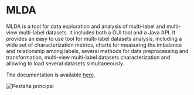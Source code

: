 # MLDA

MLDA is a tool for data exploration and analysis of multi-label and multi-view multi-label datasets. It includes both a GUI tool and a Java API.
It provides an easy to use tool for multi-label datasets analysis, including a wide set of characterization metrics, charts for measuring the imbalance and relationship among labels, several methods for data preprocessing and transformation, multi-view multi-label datasets characterization and allowing to load several datasets simultaneously.

The documentation is available [here](https://github.com/i02momuj/MLDA/tree/master/doc).

![Pestaña principal](http://www.uco.es/grupos/kdis/www/images/software/mlda.png "Pestaña principal de MLDA")
